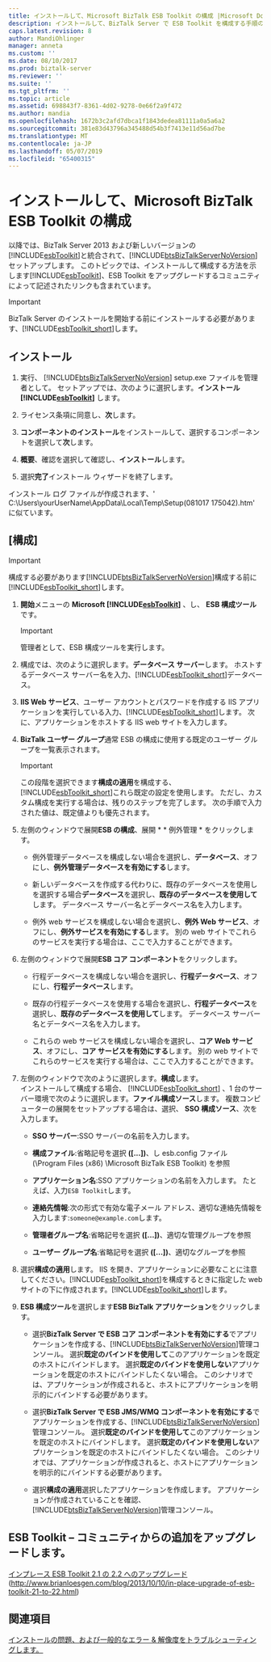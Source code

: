 ```yaml
---
title: インストールして、Microsoft BizTalk ESB Toolkit の構成 |Microsoft Docs
description: インストールして、BizTalk Server で ESB Toolkit を構成する手順の手順で指示
caps.latest.revision: 8
author: MandiOhlinger
manager: anneta
ms.custom: ''
ms.date: 08/10/2017
ms.prod: biztalk-server
ms.reviewer: ''
ms.suite: ''
ms.tgt_pltfrm: ''
ms.topic: article
ms.assetid: 698843f7-8361-4d02-9278-0e66f2a9f472
ms.author: mandia
ms.openlocfilehash: 1672b3c2afd7dbca1f1843dedea81111a0a5a6a2
ms.sourcegitcommit: 381e83d43796a345488d54b3f7413e11d56ad7be
ms.translationtype: MT
ms.contentlocale: ja-JP
ms.lasthandoff: 05/07/2019
ms.locfileid: "65400315"
---
```

# <a name="install-and-configure-the-microsoft-biztalk-esb-toolkit"></a>インストールして、Microsoft BizTalk ESB Toolkit の構成
以降では、BizTalk Server 2013 および新しいバージョンの[!INCLUDE[esbToolkit](../includes/esbtoolkit-md.md)]と統合されて、[!INCLUDE[btsBizTalkServerNoVersion](../includes/btsbiztalkservernoversion-md.md)]セットアップします。 このトピックでは、インストールして構成する方法を示します[!INCLUDE[esbToolkit](../includes/esbtoolkit-md.md)]、ESB Toolkit をアップグレードするコミュニティによって記述されたリンクも含まれています。  
  
> [!IMPORTANT]
>  BizTalk Server のインストールを開始する前にインストールする必要があります、[!INCLUDE[esbToolkit_short](../includes/esbtoolkit-short-md.md)]します。  
  
## <a name="install"></a>インストール 
  
1. 実行、 [!INCLUDE[btsBizTalkServerNoVersion](../includes/btsbiztalkservernoversion-md.md)] setup.exe ファイルを管理者として。 セットアップでは、次のように選択します。**インストール[!INCLUDE[esbToolkit](../includes/esbtoolkit-md.md)]** します。  
  
2. ライセンス条項に同意し、**次**します。  
  
3. **コンポーネントのインストール**をインストールして、選択するコンポーネントを選択して**次**します。  
  
4. **概要**、確認を選択して確認し、**インストール**します。  
  
5. 選択**完了**インストール ウィザードを終了します。  

インストール ログ ファイルが作成されます、' C:\Users\yourUserName\AppData\Local\Temp\Setup(081017 175042).htm' に似ています。 
  
## <a name="configure"></a>[構成] 
  
> [!IMPORTANT]
>  構成する必要があります[!INCLUDE[btsBizTalkServerNoVersion](../includes/btsbiztalkservernoversion-md.md)]構成する前に[!INCLUDE[esbToolkit_short](../includes/esbtoolkit-short-md.md)]します。  
  
1. **開始**メニューの **Microsoft [!INCLUDE[esbToolkit](../includes/esbtoolkit-md.md)]** 、し、 **ESB 構成ツール**です。  
  
   > [!IMPORTANT]
   >  管理者として、ESB 構成ツールを実行します。  
  
2. 構成では、次のように選択します。**データベース サーバー**します。 ホストするデータベース サーバー名を入力、[!INCLUDE[esbToolkit_short](../includes/esbtoolkit-short-md.md)]データベース。   
  
3. **IIS Web サービス**、ユーザー アカウントとパスワードを作成する IIS アプリケーションを実行している入力、[!INCLUDE[esbToolkit_short](../includes/esbtoolkit-short-md.md)]します。 次に、アプリケーションをホストする IIS web サイトを入力します。  
  
4. **BizTalk ユーザー グループ**通常 ESB の構成に使用する既定のユーザー グループを一覧表示されます。  
  
   > [!IMPORTANT]
   >  この段階を選択できます**構成の適用**を構成する、[!INCLUDE[esbToolkit_short](../includes/esbtoolkit-short-md.md)]これら既定の設定を使用します。 ただし、カスタム構成を実行する場合は、残りのステップを完了します。 次の手順で入力された値は、既定値よりも優先されます。  
  
5. 左側のウィンドウで展開**ESB の構成**、展開 * * 例外管理 * をクリックします。  
  
   -   例外管理データベースを構成しない場合を選択し、**データベース**、オフにし、**例外管理データベースを有効にする**します。
  
   -   新しいデータベースを作成する代わりに、既存のデータベースを使用しを選択する場合**データベース**を選択し、**既存のデータベースを使用して**します。 データベース サーバー名とデータベース名を入力します。  
  
   -   例外 web サービスを構成しない場合を選択し、**例外 Web サービス**、オフにし、**例外サービスを有効にする**します。  別の web サイトでこれらのサービスを実行する場合は、ここで入力することができます。  
  
6. 左側のウィンドウで展開**ESB コア コンポーネント**をクリックします。  
  
   -   行程データベースを構成しない場合を選択し、**行程データベース**、オフにし、**行程データベース**します。  
  
   -   既存の行程データベースを使用する場合を選択し、**行程データベース**を選択し、**既存のデータベースを使用して**します。 データベース サーバー名とデータベース名を入力します。  
  
   -   これらの web サービスを構成しない場合を選択し、**コア Web サービス**、オフにし、**コア サービスを有効にする**します。 別の web サイトでこれらのサービスを実行する場合は、ここで入力することができます。
  
7. 左側のウィンドウで次のように選択します。**構成**します。  
   インストールして構成する場合、 [!INCLUDE[esbToolkit_short](../includes/esbtoolkit-short-md.md)] 、1 台のサーバー環境で次のように選択します。**ファイル構成ソース**します。 複数コンピューターの展開をセットアップする場合は、選択、 **SSO 構成ソース**、次を入力します。  
  
   -   **SSO サーバー**:SSO サーバーの名前を入力します。
  
   -   **構成ファイル**:省略記号を選択 **([...])**、し esb.config ファイル (\Program Files (x86) \Microsoft BizTalk ESB Toolkit) を参照
  
   -   **アプリケーション名**:SSO アプリケーションの名前を入力します。 たとえば、入力`ESB Toolkit`します。  
  
   -   **連絡先情報**:次の形式で有効な電子メール アドレス、適切な連絡先情報を入力します:`someone@example.com`します。  
  
   -   **管理者グループ名**:省略記号を選択 **([...])**、適切な管理グループを参照  
  
   -   **ユーザー グループ名**:省略記号を選択 **([...])**、適切なグループを参照  

8. 選択**構成の適用**します。 IIS を開き、アプリケーションに必要なことに注意してください。[!INCLUDE[esbToolkit_short](../includes/esbtoolkit-short-md.md)]を構成するときに指定した web サイトの下に作成されます。[!INCLUDE[esbToolkit_short](../includes/esbtoolkit-short-md.md)]します。  
  
9. **ESB 構成ツール**を選択します**ESB BizTalk アプリケーション**をクリックします。  
  
   - 選択**BizTalk Server で ESB コア コンポーネントを有効にする**でアプリケーションを作成する、[!INCLUDE[btsBizTalkServerNoVersion](../includes/btsbiztalkservernoversion-md.md)]管理コンソール。 選択**既定のバインドを使用して**このアプリケーションを既定のホストにバインドします。 選択**既定のバインドを使用しない**アプリケーションを既定のホストにバインドしたくない場合。 このシナリオでは、アプリケーションが作成されると、ホストにアプリケーションを明示的にバインドする必要があります。  
  
   - 選択**BizTalk Server で ESB JMS/WMQ コンポーネントを有効にする**でアプリケーションを作成する、[!INCLUDE[btsBizTalkServerNoVersion](../includes/btsbiztalkservernoversion-md.md)]管理コンソール。 選択**既定のバインドを使用して**このアプリケーションを既定のホストにバインドします。 選択**既定のバインドを使用しない**アプリケーションを既定のホストにバインドしたくない場合。 このシナリオでは、アプリケーションが作成されると、ホストにアプリケーションを明示的にバインドする必要があります。  
  
   - 選択**構成の適用**選択したアプリケーションを作成します。 アプリケーションが作成されていることを確認、[!INCLUDE[btsBizTalkServerNoVersion](../includes/btsbiztalkservernoversion-md.md)]管理コンソール。  
  
## <a name="upgrade-esb-toolkit--community-addition"></a>ESB Toolkit – コミュニティからの追加をアップグレードします。  
 [インプレース ESB Toolkit 2.1 の 2.2 へのアップグレード](http://www.brianloesgen.com/blog/2013/10/10/in-place-upgrade-of-esb-toolkit-21-to-22.html)(http://www.brianloesgen.com/blog/2013/10/10/in-place-upgrade-of-esb-toolkit-21-to-22.html)

## <a name="see-also"></a>関連項目
[インストールの問題、および一般的なエラー & 解像度をトラブルシューティングします。](troubleshooting-the-biztalk-esb-toolkit.md)